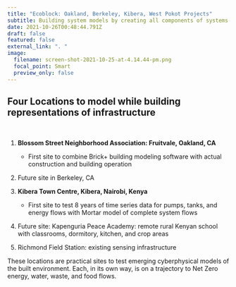 ```yaml
---
title: "Ecoblock: Oakland, Berkeley, Kibera, West Pokot Projects"
subtitle: Building system models by creating all components of systems built for humans
date: 2021-10-26T00:48:44.791Z
draft: false
featured: false
external_link: ". "
image:
  filename: screen-shot-2021-10-25-at-4.14.44-pm.png
  focal_point: Smart
  preview_only: false
---
```

## Four Locations to model while building representations of infrastructure

<br>

1. **Blossom Street Neighborhood Association: Fruitvale, Oakland, CA**
    * First site to combine Brick+ building modeling software with actual construction and building operation

2.  Future site in Berkeley, CA

3.  **Kibera Town Centre, Kibera, Nairobi, Kenya**
    * First site to test 8 years of time series data for pumps, tanks, and energy flows with Mortar model of complete system flows

4. Future site: Kapenguria Peace Academy: remote rural Kenyan school with classrooms, dormitory, kitchen, and crop areas

5. Richmond Field Station: existing sensing infrastructure

These locations are practical sites to test emerging cyberphysical models of the built environment. Each, in its own way, is on a trajectory to Net Zero energy, water, waste, and food flows.
